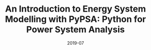 ---
title: "An Introduction to Energy System Modelling with PyPSA: Python for Power System Analysis"
date: 2019-07
summary: Research stay @ Instituto de Investigaciòn Technològica (IIT), Comillas Pontifical University, Madrid, Spain.
authors: ["admin"]

links:
  - icon_pack: fas
    icon: laptop-code
    name: jupyter-notebook
    url: 'https://www.dropbox.com/sh/izb8z2ope7u20al/AAArfvPjb2o6nAYdIdGQovY9a?dl=0'
---